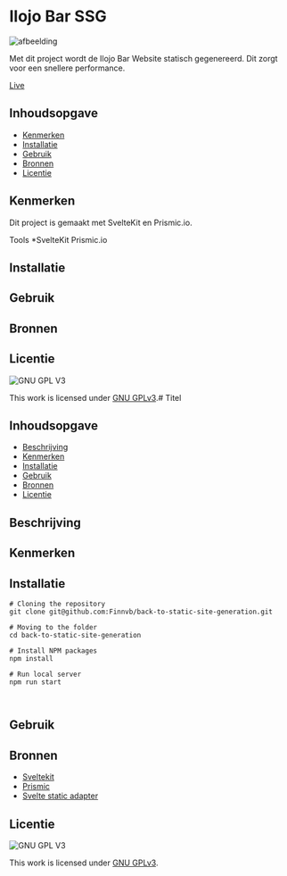 # Ilojo Bar SSG

![afbeelding](https://user-images.githubusercontent.com/26089533/207039427-5166df7c-74fb-4e24-a678-31a1b33f0dab.png)

Met dit project wordt de Ilojo Bar Website statisch gegenereerd. Dit zorgt voor een snellere performance.

[Live](https://back-to-static-site-generation-five.vercel.app/)

## Inhoudsopgave
  * [Kenmerken](#kenmerken)
  * [Installatie](#installatie)
  * [Gebruik](#gebruik)
  * [Bronnen](#bronnen)
  * [Licentie](#licentie)



## Kenmerken

Dit project is gemaakt met SvelteKit en Prismic.io. 

Tools
*SvelteKit
Prismic.io


## Installatie

## Gebruik

## Bronnen

## Licentie

![GNU GPL V3](https://www.gnu.org/graphics/gplv3-127x51.png)

This work is licensed under [GNU GPLv3](./LICENSE).# Titel
<!-- Geef je project een titel en schrijf in één zin wat het is -->

## Inhoudsopgave

  * [Beschrijving](#beschrijving)
  * [Kenmerken](#kenmerken)
  * [Installatie](#installatie)
  * [Gebruik](#gebruik)
  * [Bronnen](#bronnen)
  * [Licentie](#licentie)

## Beschrijving
<!-- In de Beschrijving staat hoe je project er uit ziet, hoe het werkt en wat je er mee kan. -->
<!-- Voeg een mooie poster visual toe 📸 -->
<!-- Voeg een link toe naar Github Pages 🌐-->

## Kenmerken
<!-- Bij Kenmerken staat welke technieken zijn gebruikt en hoe. Wat is de HTML structuur? Wat zijn de belangrijkste dingen in CSS? Wat is er met Javascript gedaan en hoe? Misschien heb je een framwork of library gebruikt? -->

## Installatie

```
# Cloning the repository
git clone git@github.com:Finnvb/back-to-static-site-generation.git

# Moving to the folder
cd back-to-static-site-generation

# Install NPM packages
npm install

# Run local server
npm run start



```

## Gebruik

## Bronnen
* [Sveltekit](https://kit.svelte.dev/)
* [Prismic](https://prismic.io/)
* [Svelte static adapter](https://www.npmjs.com/package/@sveltejs/adapter-static)

## Licentie

![GNU GPL V3](https://www.gnu.org/graphics/gplv3-127x51.png)

This work is licensed under [GNU GPLv3](./LICENSE).
